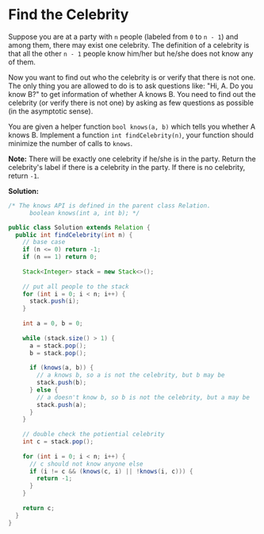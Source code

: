 # Find the Celebrity

Suppose you are at a party with `n` people (labeled from `0` to `n - 1`) and among them, there may exist one celebrity. The definition of a celebrity is that all the other `n - 1` people know him/her but he/she does not know any of them.

Now you want to find out who the celebrity is or verify that there is not one. The only thing you are allowed to do is to ask questions like: "Hi, A. Do you know B?" to get information of whether A knows B. You need to find out the celebrity (or verify there is not one) by asking as few questions as possible (in the asymptotic sense).

You are given a helper function `bool knows(a, b)` which tells you whether A knows B. Implement a function `int findCelebrity(n)`, your function should minimize the number of calls to `knows`.

**Note:** There will be exactly one celebrity if he/she is in the party. Return the celebrity's label if there is a celebrity in the party. If there is no celebrity, return `-1`.

**Solution:**
```java
/* The knows API is defined in the parent class Relation.
      boolean knows(int a, int b); */

public class Solution extends Relation {
  public int findCelebrity(int n) {
    // base case
    if (n <= 0) return -1;
    if (n == 1) return 0;
        
    Stack<Integer> stack = new Stack<>();
        
    // put all people to the stack
    for (int i = 0; i < n; i++) {
      stack.push(i);
    }
        
    int a = 0, b = 0;
        
    while (stack.size() > 1) {
      a = stack.pop();
      b = stack.pop();
            
      if (knows(a, b)) { 
        // a knows b, so a is not the celebrity, but b may be
        stack.push(b);
      } else { 
        // a doesn't know b, so b is not the celebrity, but a may be
        stack.push(a);
      }
    }
        
    // double check the potiential celebrity
    int c = stack.pop();
        
    for (int i = 0; i < n; i++) {
      // c should not know anyone else
      if (i != c && (knows(c, i) || !knows(i, c))) {
        return -1;
      }
    }
    
    return c;
  }
}
```
